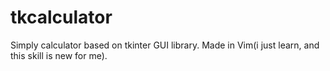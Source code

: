 # tkcalculator
Simply calculator based on tkinter GUI library.
Made in Vim(i just learn, and this skill is new for me).
